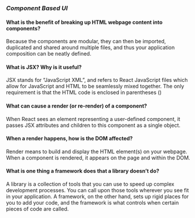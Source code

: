 ### *Component Based UI*

#### What is the benefit of breaking up HTML webpage content into components?
Because the components are modular, they can then be imported, duplicated and shared around multiple files, and thus your application composition can be neatly defined.

#### What is JSX? Why is it useful?
JSX stands for “JavaScript XML”, and refers to React JavaScript files which allow for JavaScript and HTML to be seamlessly mixed together. The only requirement is that the HTML code is enclosed in parentheses ()

#### What can cause a render (or re-render) of a component?
When React sees an element representing a user-defined component, it passes JSX attributes and children to this component as a single object.

#### When a render happens, how is the DOM affected?
Render means to build and display the HTML element(s) on your webpage. When a component is rendered, it appears on the page and within the DOM.

#### What is one thing a framework does that a library doesn’t do?
A library is a collection of tools that you can use to speed up complex development processes. You can call upon those tools wherever you see fit in your application. A framework, on the other hand, sets up rigid places for you to add your code, and the framework is what controls when certain pieces of code are called.
